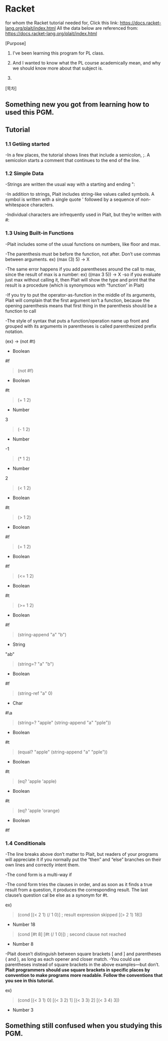 # Racket 

for whom the Racket tutorial needed for, Click this link: https://docs.racket-lang.org/plait/index.html
All the data below are referenced from:  https://docs.racket-lang.org/plait/index.html

[Purpose]

1. I've been learning this program for PL class.

2. And I wanted to know what the PL course academically mean, and why we should know more about that subject is.

3. 

[목차]


## Something new you got from learning how to used this PGM.

## Tutorial

### 1.1 Getiing started 

-In a few places, the tutorial shows lines that include a semicolon, ;. A semicolon starts a comment that continues to the end of the line.

### 1.2 Simple Data

-Strings are written the usual way with a starting and ending ":

-In addition to strings, Plait includes string-like values called symbols. A symbol is written with a single quote ' followed by a sequence of non-whitespace characters.

-Individual characters are infrequently used in Plait, but they’re written with #\:


### 1.3 Using Built-in Functions

-Plait includes some of the usual functions on numbers, like floor and max.

-The parenthesis must be before the function, not after. Don’t use commas between arguments. ex) (max (3) 5) -> X

-The same error happens if you add parentheses around the call to max, since the result of max is a number: ex) ((max 3 5)) -> X
-so if you evaluate just max without calling it, then Plait will show the type and print that the result is a procedure (which is synonymous with “function” in Plait)

-If you try to put the operator-as-function in the middle of its arguments, Plait will complain that the first argument isn’t a function, because the opening parenthesis means that first thing in the parenthesis should be a function to call

-The style of syntax that puts a function/operation name up front and grouped with its arguments in parentheses is called parenthesized prefix notation.

(ex) 
-> (not #t)
- Boolean

#f

> (not #f)
- Boolean

#t

> (+ 1 2)
- Number

3

> (- 1 2)
- Number

-1

> (* 1 2)
- Number

2

> (< 1 2)
- Boolean

#t

> (> 1 2)
- Boolean

#f

> (= 1 2)
- Boolean

#f

> (<= 1 2)
- Boolean

#t

> (>= 1 2)
- Boolean

#f

> (string-append "a" "b")
- String

"ab"

> (string=? "a" "b")
- Boolean

#f

> (string-ref "a" 0)
- Char

#\a

> (string=? "apple" (string-append "a" "pple"))
- Boolean

#t

> (equal? "apple" (string-append "a" "pple"))
- Boolean

#t

> (eq? 'apple 'apple)
- Boolean

#t

> (eq? 'apple 'orange)
- Boolean

#f

### 1.4 Conditionals

-The line breaks above don’t matter to Plait, but readers of your programs will appreciate it if you normally put the “then” and “else” branches on their own lines and correctly intent them. 

-The cond form is a multi-way if

-The cond form tries the clauses in order, and as soon as it finds a true result from a question, it produces the corresponding result. The last clause’s question cal be else as a synonym for #t.

ex) 

> (cond
    [(< 2 1) (/ 1 0)] ; result expression skipped
    [(> 2 1) 18])
- Number
18

> (cond
    [#t 8]
    [#t (/ 1 0)]) ; second clause not reached
- Number
8

-Plait doesn’t distinguish between square brackets [ and ] and parentheses ( and ), as long as each opener and closer match.
-You could use parentheses instead of square brackets in the above examples—but don’t. __Plait programmers should use square brackets in specific places by convention to make programs more readable. Follow the conventions that you see in this tutorial.__

ex)

> (cond
    [(< 3 1) 0]
    [(< 3 2) 1]
    [(< 3 3) 2]
    [(< 3 4) 3])
- Number
3





## Something still confused when you studying this PGM.




